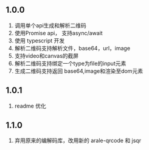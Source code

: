 ## 1.0.0

1. 调用单个api生成和解析二维码
2. 使用Promise api， 支持async/await
3. 使用 typescript 开发
4. 解析二维码支持解析文件，base64，url，image
5. 支持video和canvas的截屏
6. 解析二维码支持绑定一个type为file的input元素
7. 生成二维码支持返回 base64,image和渲染至dom元素

## 1.0.1

1. readme 优化
   
## 1.1.0

1. 弃用原来的编解码库，改用新的 arale-qrcode 和 jsqr


